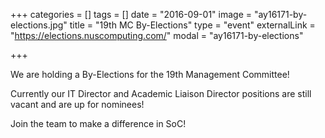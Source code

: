 +++
categories = []
tags = []
date = "2016-09-01"
image = "ay16171-by-elections.jpg"
title = "19th MC By-Elections"
type = "event"
externalLink = "https://elections.nuscomputing.com/"
modal = "ay16171-by-elections"

+++

We are holding a By-Elections for the 19th Management Committee!

Currently our IT Director and Academic Liaison Director positions are still vacant and are up for nominees!

Join the team to make a difference in SoC!

